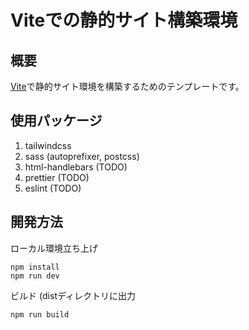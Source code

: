 # Viteでの静的サイト構築環境

## 概要

[Vite](https://vitejs.dev/)で静的サイト環境を構築するためのテンプレートです。

## 使用パッケージ

1. tailwindcss
2. sass (autoprefixer, postcss)
3. html-handlebars (TODO)
4. prettier (TODO)
5. eslint (TODO)

## 開発方法

ローカル環境立ち上げ

```terminal
npm install
npm run dev
```

ビルド (distディレクトリに出力

```terminal
npm run build
```
